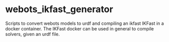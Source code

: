 # webots_ikfast_generator
Scripts to convert webots models to urdf and compiling an ikfast IKFast in a docker container. The IKFast docker can be used in general to compile solvers, given an urdf file.
